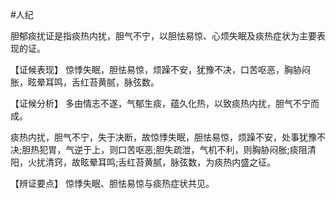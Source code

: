 #人纪

胆郁痰扰证是指痰热内扰，胆气不宁，以胆怯易惊、心烦失眠及痰热症状为主要表现的证。

  【证候表现】
  惊悸失眠，胆怯易惊，烦躁不安，犹豫不决，口苦呕恶，胸胁闷胀，眩晕耳鸣，舌红苔黄腻，脉弦数。

【证候分析】
多由情志不遂，气郁生痰，蕴久化热，以致痰热内扰，胆气不宁而成。

  痰热内扰，胆气不宁，失于决断，故惊悸失眠，胆怯易惊，烦躁不安，处事犹豫不决;胆热犯胃，气逆于上，则口苦呕恶;胆失疏泄，气机不利，则胸胁闷胀;痰阻清阳，火扰清窍，故眩晕耳鸣;舌红苔黄腻，脉弦数，为痰热内盛之征。

  【辨证要点】
  惊悸失眠、胆怯易惊与痰热症状共见。